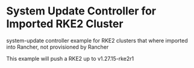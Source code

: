 # System Update Controller for Imported RKE2 Cluster 

system-update controller example for RKE2 clusters that where imported into Rancher, not provisioned by Rancher

This example will push a RKE2 up to v1.27.15-rke2r1 
